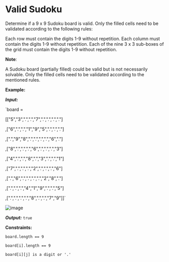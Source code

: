 # Valid Sudoku

Determine if a 9 x 9 Sudoku board is valid. Only the filled cells need to be validated according to the following rules:

Each row must contain the digits 1-9 without repetition.
Each column must contain the digits 1-9 without repetition.
Each of the nine 3 x 3 sub-boxes of the grid must contain the digits 1-9 without repetition.

**Note**:

A Sudoku board (partially filled) could be valid but is not necessarily solvable.
Only the filled cells need to be validated according to the mentioned rules.

**Example:**

**_Input:_** 

`board = 

[["5","3",".",".","7",".",".",".","."]

,["6",".",".","1","9","5",".",".","."]

,[".","9","8",".",".",".",".","6","."]

,["8",".",".",".","6",".",".",".","3"]

,["4",".",".","8",".","3",".",".","1"]

,["7",".",".",".","2",".",".",".","6"]

,[".","6",".",".",".",".","2","8","."]

,[".",".",".","4","1","9",".",".","5"]

,[".",".",".",".","8",".",".","7","9"]]`

![image](https://user-images.githubusercontent.com/68459485/126862337-508eaa46-217d-4de5-9c0e-bb879a9d5eb1.png)

**_Output:_** `true`

**Constraints:**

`board.length == 9`

`board[i].length == 9`

`board[i][j] is a digit or '.'`
